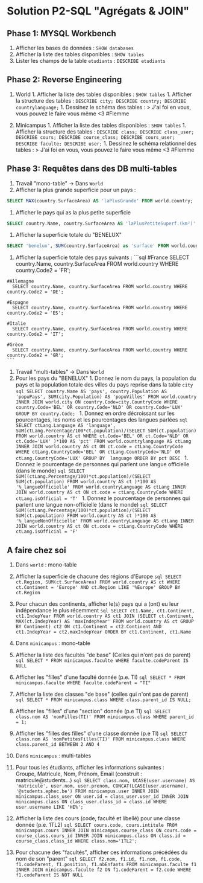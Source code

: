 # Solution P2-SQL "Agrégats & JOIN"

## Phase 1: MYSQL Workbench

1. Afficher les bases de données : `SHOW databases`  
1. Afficher la liste des tables disponibles : `SHOW tables`  
1. Lister les champs de la table `etudiants` : `DESCRIBE etudiants`

## Phase 2: Reverse Engineering
  1. World
    1. Afficher la liste des tables disponibles : `SHOW tables`
    1. Afficher la structure des tables :
    ```
    DESCRIBE city;
    DESCRIBE country;
    DESCRIBE countrylanguage;
    ```
    1. Dessinez le schéma des tables :
    > J'ai foi en vous, vous pouvez le faire vous même <3 #Flemme

  1. Minicampus
    1. Afficher la liste des tables disponibles : `SHOW tables`
    1. Afficher la structure des tables :
    ```
    DESCRIBE class;
    DESCRIBE class_user;
    DESCRIBE cours;
    DESCRIBE course_class;
    DESCRIBE cours_user;
    DESCRIBE faculte;
    DESCRIBE user;
    ```
    1. Dessinez le schéma relationnel des tables :
    > J'ai foi en vous, vous pouvez le faire vous même <3 #Flemme

## Phase 3: Requêtes dans des DB multi-tables
1. Travail "mono-table" -> Dans `World`
  1. Afficher la plus grande superficie pour un pays :
  ```sql
  SELECT MAX(country.SurfaceArea) AS 'laPlusGrande' FROM world.country;
  ```
  1. Afficher le pays qui as la plus petite superficie
  ```sql
  SELECT country.Name, country.SurfaceArea AS 'laPlusPetiteSuperf.(km²)' FROM world.country WHERE country.SurfaceArea = (SELECT MIN(country.SurfaceArea) FROM world.country);
  ```
  1. Afficher la superficie totale du "BENELUX"
  ```sql
  SELECT 'benelux', SUM(country.SurfaceArea) as 'surface' FROM world.country WHERE country.Code2 = 'BE' OR country.Code2 = 'NL' OR country.Code2 = 'LU';
  ```
  1. Afficher la superficie totale des pays suivants :
    ```sql
    #France
      SELECT country.Name, country.SurfaceArea FROM world.country WHERE country.Code2 = 'FR';

    #Allemagne
      SELECT country.Name, country.SurfaceArea FROM world.country WHERE country.Code2 = 'DE';

    #Espagne
      SELECT country.Name, country.SurfaceArea FROM world.country WHERE country.Code2 = 'ES';

    #Italie
      SELECT country.Name, country.SurfaceArea FROM world.country WHERE country.Code2 = 'IT';

    #Grèce
      SELECT country.Name, country.SurfaceArea FROM world.country WHERE country.Code2 = 'GR';
    ```

1. Travail "multi-tables" -> Dans `World`
  1. Pour les pays du "BENELUX"
    1. Donnez le nom du pays, la population du pays et la population totale des villes du pays reprise dans la table `city`
    ```sql
      SELECT country.Name AS 'pays', country.Population AS 'popuPays', SUM(city.Population) AS 'popuVilles' FROM world.country
      INNER JOIN world.city
      ON country.Code=city.CountryCode
      WHERE country.Code='BEL' OR country.Code='NLD' OR country.Code='LUX'
      GROUP BY country.Code;
    ```
    1. Donnez en ordre décroissant sur les pourcentages, les noms et les pourcentages des langues parlées
    ```sql
    SELECT ctLang.Language AS 'language', SUM(ctLang.Percentage/100*ct.population)/(SELECT SUM(ct.population) FROM world.country AS ct WHERE ct.Code='BEL' OR ct.Code='NLD' OR ct.Code='LUX' )*100 AS 'pct'
    FROM world.countrylanguage AS ctLang
    INNER JOIN world.country AS ct
    ON ct.code = ctLang.CountryCode
    WHERE ctLang.CountryCode='BEL' OR ctLang.CountryCode='NLD' OR ctLang.CountryCode='LUX'
    GROUP BY  language
    ORDER BY pct DESC
    ```
    1. Donnez le pourcentage de personnes qui parlent une langue officielle (dans le monde)
    ```sql
    SELECT SUM((ctLang.Percentage/100)*ct.population)/(SELECT SUM(ct.population) FROM world.country AS ct )*100 AS '%_langueOfficielle'
    FROM world.countryLanguage AS ctLang
    INNER JOIN world.country AS ct
    ON ct.code = ctLang.CountryCode
    WHERE ctLang.isOfficial = 'T'
    ```
    1. Donnez le pourcentage de personnes qui parlent une langue non-officielle (dans le monde)
    ```sql
    SELECT SUM((ctLang.Percentage/100)*ct.population)/(SELECT SUM(ct.population) FROM world.country AS ct )*100 AS '%_langueNonOfficielle'
    FROM world.countryLanguage AS ctLang
    INNER JOIN world.country AS ct
    ON ct.code = ctLang.CountryCode
    WHERE ctLang.isOfficial = 'F'
    ```

## A faire chez soi

1. Dans `world` : mono-table
  1. Afficher la superficie de chacune des régions d'Europe
    ```sql
    SELECT ct.Region, SUM(ct.SurfaceArea) FROM world.country AS ct
    WHERE ct.Continent = 'Europe' AND ct.Region LIKE '%Europe'
    GROUP BY ct.Region
    ```

  1. Pour chacun des continents, afficher le(s) pays qui a (ont) eu leur indépendance le plus récemment
    ```sql
    SELECT ct1.Name, ct1.Continent, ct1.IndepYear
    FROM world.country AS ct1
    JOIN (SELECT ct.Continent, MAX(ct.IndepYear) AS 'maxIndepYear' FROM world.country AS ct GROUP BY Continent) ct2
    ON ct1.Continent = ct2.Continent AND ct1.IndepYear = ct2.maxIndepYear
    ORDER BY ct1.Continent, ct1.Name
    ```
1. Dans `minicampus` : mono-table
  1. Afficher la liste des facultés "de base" (Celles qui n'ont pas de parent)
    ```sql
    SELECT * FROM minicampus.faculte WHERE faculte.codeParent IS NULL
    ```
  1. Afficher les "filles" d'une faculté donnée (p.e. TI)
    ```sql
    SELECT * FROM minicampus.faculte WHERE faculte.codeParent = "TI"
    ```
  1. Afficher la liste des classes "de base" (celles qui n'ont pas de parent)
    ```sql
    SELECT * FROM minicampus.class WHERE class.parent_id IS NULL;
    ```
  1. Afficher les "filles" d'une "section" donnée (p.e TI)
    ```sql
    SELECT class.nom AS 'nomFilles(TI)' FROM minicampus.class WHERE parent_id = 1;
    ```
  1. Afficher les "filles des filles" d'une classe donnée (p.e TI)
    ```sql
    SELECT class.nom AS 'nomPetitesFilles(TI)' FROM minicampus.class WHERE class.parent_id BETWEEN 2 AND 4
    ```
1. Dans `minicampus` : multi-tables
  1. Pour tous les étudiants, afficher les informations suivantes :  
    Groupe, Matricule, Nom, Prénom, Email (construit : matricule@students...)
    ```sql
    SELECT class.nom, UCASE(user.username) AS 'matricule', user.nom, user.prenom, CONCAT(LCASE(user.username), '@students.ephec.be')
    FROM minicampus.user
    INNER JOIN minicampus.class_user
    ON user.id = class_user.user_id
    INNER JOIN minicampus.class
    ON class_user.class_id = class.id
    WHERE user.username LIKE 'HE%';
    ```
  1. Afficher la liste des cours (code, faculté et libellé) pour une classe donnée (p.e. 1TL2)
    ```sql
    SELECT cours.code, cours.intitule
    FROM minicampus.cours
    INNER JOIN minicampus.course_class
    ON cours.code = course_class.cours_id
    INNER JOIN minicampus.class
    ON class.id = course_class.class_id
    WHERE class.nom='1TL2';
    ```
  1. Pour chacune des "facultés", afficher ces informations précédées du nom de son "parent"
    ```sql
    SELECT f2.nom, f1.id, f1.nom, f1.code, f1.codeParent, f1.position, f1.nbEnfants
    FROM minicampus.faculte f1
    INNER JOIN minicampus.faculte f2
    ON f1.codeParent = f2.code
    WHERE f1.codeParent IS NOT NULL
    ```
